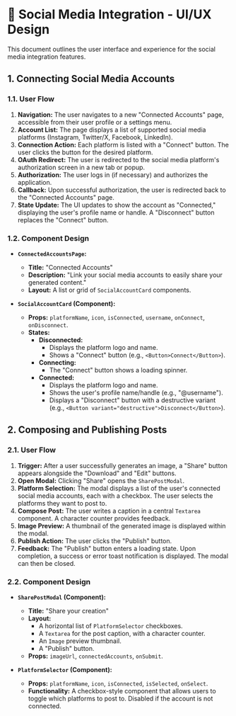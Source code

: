 # 🎨 Social Media Integration - UI/UX Design

This document outlines the user interface and experience for the social media integration features.

## 1. Connecting Social Media Accounts

### 1.1. User Flow

1.  **Navigation:** The user navigates to a new "Connected Accounts" page, accessible from their user profile or a settings menu.
2.  **Account List:** The page displays a list of supported social media platforms (Instagram, Twitter/X, Facebook, LinkedIn).
3.  **Connection Action:** Each platform is listed with a "Connect" button. The user clicks the button for the desired platform.
4.  **OAuth Redirect:** The user is redirected to the social media platform's authorization screen in a new tab or popup.
5.  **Authorization:** The user logs in (if necessary) and authorizes the application.
6.  **Callback:** Upon successful authorization, the user is redirected back to the "Connected Accounts" page.
7.  **State Update:** The UI updates to show the account as "Connected," displaying the user's profile name or handle. A "Disconnect" button replaces the "Connect" button.

### 1.2. Component Design

-   **`ConnectedAccountsPage`:**
    -   **Title:** "Connected Accounts"
    -   **Description:** "Link your social media accounts to easily share your generated content."
    -   **Layout:** A list or grid of `SocialAccountCard` components.

-   **`SocialAccountCard` (Component):**
    -   **Props:** `platformName`, `icon`, `isConnected`, `username`, `onConnect`, `onDisconnect`.
    -   **States:**
        -   **Disconnected:**
            -   Displays the platform logo and name.
            -   Shows a "Connect" button (e.g., `<Button>Connect</Button>`).
        -   **Connecting:**
            -   The "Connect" button shows a loading spinner.
        -   **Connected:**
            -   Displays the platform logo and name.
            -   Shows the user's profile name/handle (e.g., "@username").
            -   Displays a "Disconnect" button with a destructive variant (e.g., `<Button variant="destructive">Disconnect</Button>`).

## 2. Composing and Publishing Posts

### 2.1. User Flow

1.  **Trigger:** After a user successfully generates an image, a "Share" button appears alongside the "Download" and "Edit" buttons.
2.  **Open Modal:** Clicking "Share" opens the `SharePostModal`.
3.  **Platform Selection:** The modal displays a list of the user's connected social media accounts, each with a checkbox. The user selects the platforms they want to post to.
4.  **Compose Post:** The user writes a caption in a central `Textarea` component. A character counter provides feedback.
5.  **Image Preview:** A thumbnail of the generated image is displayed within the modal.
6.  **Publish Action:** The user clicks the "Publish" button.
7.  **Feedback:** The "Publish" button enters a loading state. Upon completion, a success or error toast notification is displayed. The modal can then be closed.

### 2.2. Component Design

-   **`SharePostModal` (Component):**
    -   **Title:** "Share your creation"
    -   **Layout:**
        -   A horizontal list of `PlatformSelector` checkboxes.
        -   A `Textarea` for the post caption, with a character counter.
        -   An `Image` preview thumbnail.
        -   A "Publish" button.
    -   **Props:** `imageUrl`, `connectedAccounts`, `onSubmit`.

-   **`PlatformSelector` (Component):**
    -   **Props:** `platformName`, `icon`, `isConnected`, `isSelected`, `onSelect`.
    -   **Functionality:** A checkbox-style component that allows users to toggle which platforms to post to. Disabled if the account is not connected.